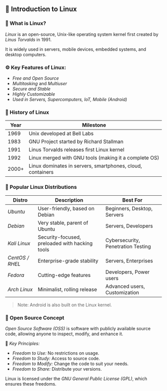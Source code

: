 ## 🐧 Introduction to Linux

### 🔑 What is Linux?

*Linux* is an open-source, Unix-like operating system kernel first created by *Linus Torvalds* in 1991.

It is widely used in servers, mobile devices, embedded systems, and desktop computers.

### ⚙ Key Features of Linux:

- *Free and Open Source*
- *Multitasking* and *Multiuser*
- *Secure and Stable*
- *Highly Customizable*
- *Used in Servers, Supercomputers, IoT, Mobile (Android)*

### 🧠 History of Linux

| Year  | Milestone |
|-------|------------|
| 1969  | Unix developed at Bell Labs |
| 1983  | GNU Project started by Richard Stallman |
| 1991  | Linus Torvalds releases first Linux kernel |
| 1992  | Linux merged with GNU tools (making it a complete OS) |
| 2000+ | Linux dominates in servers, smartphones, cloud, containers |

### 🧩 Popular Linux Distributions

| Distro           | Description                                           | Best For                                |
|------------------|-------------------------------------------------------|------------------------------------------|
| *Ubuntu*       | User-friendly, based on Debian                       | Beginners, Desktop, Servers              |
| *Debian*       | Very stable, parent of Ubuntu                         | Servers, Developers                      |
| *Kali Linux*   | Security-focused, preloaded with hacking tools        | Cybersecurity, Penetration Testing       |
| *CentOS / RHEL*| Enterprise-grade stability                            | Servers, Enterprises                     |
| *Fedora*       | Cutting-edge features                                 | Developers, Power users                  |
| *Arch Linux*   | Minimalist, rolling release                           | Advanced users, Customization            |

> Note: Android is also built on the Linux kernel.

### 🤝 Open Source Concept

*Open Source Software (OSS)* is software with publicly available source code, allowing anyone to inspect, modify, and enhance it.

🔐 *Key Principles:*
- *Freedom to Use:* No restrictions on usage.
- *Freedom to Study:* Access to source code.
- *Freedom to Modify:* Change the code to suit your needs.
- *Freedom to Share:* Distribute your versions.

Linux is licensed under the *GNU General Public License (GPL)*, which ensures these freedoms.

